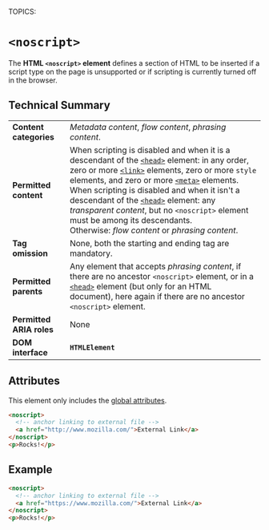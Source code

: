 TOPICS: <noscript>

# `<noscript>`

The **HTML `<noscript>` element** defines a section of HTML to be inserted if a script type on the
page is unsupported or if scripting is currently turned off in the browser.

## Technical Summary

|  |  |
| :-- | :-- |
| **Content categories** | *Metadata content*, *flow content*, *phrasing content*. |
| **Permitted content** | When scripting is disabled and when it is a descendant of the [`<head>`](/en/webfrontend/<head>) element: in any order, zero or more [`<link>`](/en/webfrontend/<link>) elements, zero or more `style` elements, and zero or more [`<meta>`](/en/webfrontend/<meta>) elements.<br>When scripting is disabled and when it isn't a descendant of the [`<head>`](/en/webfrontend/<head>) element: any *transparent content*, but no `<noscript>` element must be among its descendants.<br>Otherwise: *flow content* or *phrasing content*.|
| **Tag omission** | None, both the starting and ending tag are mandatory.|
| **Permitted parents** | Any element that accepts *phrasing content*, if there are no ancestor `<noscript>` element, or in a [`<head>`](/en/webfrontend/<head>) element (but only for an HTML document), here again if there are no ancestor `<noscript>` element.|
| **Permitted ARIA roles** | None |
| **DOM interface** | **`HTMLElement`** |

## Attributes

This element only includes the [global attributes](/en/webfrontend/HTML_Global_Attributes).

```html
<noscript>
  <!-- anchor linking to external file -->
  <a href="http://www.mozilla.com/">External Link</a>
</noscript>
<p>Rocks!</p>
```

## Example

```html
<noscript>
  <!-- anchor linking to external file -->
  <a href="https://www.mozilla.com/">External Link</a>
</noscript>
<p>Rocks!</p>
```
